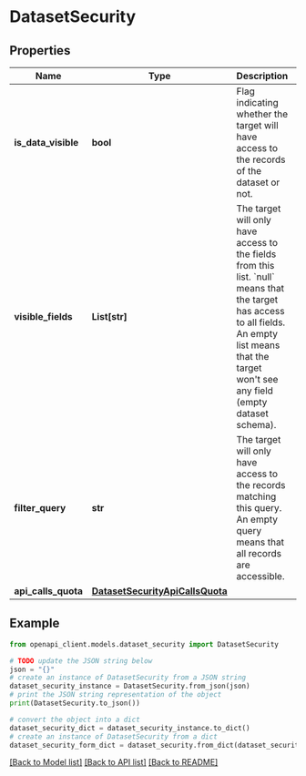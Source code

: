 # DatasetSecurity


## Properties

Name | Type | Description | Notes
------------ | ------------- | ------------- | -------------
**is_data_visible** | **bool** | Flag indicating whether the target will have access to the records of the dataset or not. | [optional] 
**visible_fields** | **List[str]** | The target will only have access to the fields from this list. &#x60;null&#x60; means that the target has access to all fields. An empty list means that the target won&#39;t see any field (empty dataset schema). | [optional] 
**filter_query** | **str** | The target will only have access to the records matching this query. An empty query means that all records are accessible. | [optional] 
**api_calls_quota** | [**DatasetSecurityApiCallsQuota**](DatasetSecurityApiCallsQuota.md) |  | [optional] 

## Example

```python
from openapi_client.models.dataset_security import DatasetSecurity

# TODO update the JSON string below
json = "{}"
# create an instance of DatasetSecurity from a JSON string
dataset_security_instance = DatasetSecurity.from_json(json)
# print the JSON string representation of the object
print(DatasetSecurity.to_json())

# convert the object into a dict
dataset_security_dict = dataset_security_instance.to_dict()
# create an instance of DatasetSecurity from a dict
dataset_security_form_dict = dataset_security.from_dict(dataset_security_dict)
```
[[Back to Model list]](../README.md#documentation-for-models) [[Back to API list]](../README.md#documentation-for-api-endpoints) [[Back to README]](../README.md)


